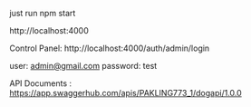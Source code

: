 just run npm start

http://localhost:4000




Control Panel:
http://localhost:4000/auth/admin/login

user: admin@gmail.com
password: test




API Documents :
https://app.swaggerhub.com/apis/PAKLING773_1/dogapi/1.0.0
